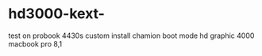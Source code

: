 # hd3000-kext-
test on probook 4430s
custom install
  chamion boot mode
  hd graphic 4000
  macbook pro 8,1
  
